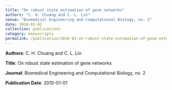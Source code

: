 ```yaml
---
title: "On robust state estimation of gene networks"
authors: "C. H. Chuang and C. L. Lin"
venue: "Biomedical Engineering and Computational Biology, no. 2"
date: 2010-01-01
collection: publications
category: manuscripts
permalink: /publication/2010-01-on-robust-state-estimation-of-gene-networks
---
```


**Authors**: C. H. Chuang and C. L. Lin

**Title**: On robust state estimation of gene networks

**Journal**: Biomedical Engineering and Computational Biology, no. 2

**Publication Date**: 2010-01-01
